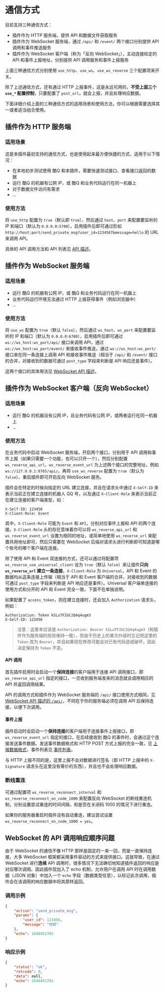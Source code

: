 # 通信方式

目前支持三种通信方式：

- 插件作为 HTTP 服务端，提供 API 和数据文件获取服务
- 插件作为 WebSocket 服务端，通过 `/api/` 和 `/event/` 两个接口分别提供 API 调用和事件推送服务
- 插件作为 WebSocket 客户端（称为「反向 WebSocket」），主动连接给定的 API 和事件上报地址，分别提供 API 调用服务和事件上报服务

上面三种通信方式分别使用 `use_http`、`use_ws`、`use_ws_reverse` 三个配置项来开关。

除了上述通信方式，还有通过 HTTP 上报事件，这是永远可用的，**不受上面三个 `use_*` 配置控制**，只要配置了 `post_url`，就会上报，并且处理响应数据。

下面详细介绍上面的三种通信方式的适用场景和使用方法，你可以根据需要选择其一或者适当组合使用。

## 插件作为 HTTP 服务端

### 适用场景

这是本插件最初支持的通信方式，也是使用起来最方便快捷的方式，适用于以下情况：

- 在本地初步测试使用 酷Q 和本插件，需要快速测试接口、查看接口返回的数据
- 运行 酷Q 的机器有公网 IP，或 酷Q 和业务代码运行在同一机器上
- 对于数据文件访问有需求
- ...

### 使用方法

将 `use_http` 配置为 `true`（默认即 `true`），然后通过 `host`、`port` 来配置要监听的 IP 和端口（默认为 `0.0.0.0:5700`），启用插件后即可通过形如 `http://host:port/send_private_msg?user_id=1234567&message=hello` 的 URL 来调用 API。

具体的 API 调用方法和 API 列表见 [API 描述](/API)。

## 插件作为 WebSocket 服务端

### 适用场景

- 运行 酷Q 的机器有公网 IP，或 酷Q 和业务代码运行在同一机器上
- 业务代码运行环境无法通过 HTTP 上报获得事件（例如浏览器中）
- ...

### 使用方法

将 `use_ws` 配置为 `true`（默认 `false`），然后通过 `ws_host`、`ws_port` 来配置要监听的 IP 和端口（默认为 `0.0.0.0:6700`），启用插件后即可通过 `ws://ws_host:ws_port/api/` 接口来调用 API，通过 `ws://ws_host:ws_port/event/` 来接收事件推送，通过 `ws://ws_host:ws_port/` 接口来在同一条连接上调用 API 和接收事件推送（相当于 `/api/` 和 `/event/` 接口的合并，对接收到的数据可通过 `post_type` 字段来判断是 API 响应还是事件）。

这两个接口的具体用法见 [WebSocket API 描述](/WebSocketAPI)。

## 插件作为 WebSocket 客户端（反向 WebSocket）

### 适用场景

- 运行 酷Q 的机器没有公网 IP，且业务代码有公网 IP，或两者运行在同一机器上
- ...

### 使用方法

在业务代码中启动 WebSocket 服务端，开启两个接口，分别用于 API 调用和事件上报（如果只需要一个功能，也可以只开一个），然后分别配置 `ws_reverse_api_url`、`ws_reverse_event_url` 为上述两个接口的完整地址，例如 `ws://127.0.0.1:8765/api/`。再将 `use_ws_reverse` 配置为 `true`（默认为 `false`），重启插件即可开启反向 WebSocket 服务。

插件会在特定的时候向指定的 URL 建立连接，并且在请求头中通过 `X-Self-ID` 来表示当前正在建立连接的机器人 QQ 号，以及通过 `X-Client-Role` 来表示当前正在建立连接的客户端类型，如：

```http
X-Self-ID: 123456
X-Client-Role: Event
```

其中，`X-Client-Role` 可能为 `Event` 和 `API`，分别对应事件上报和 API 的两个连接。`X-Client-Role` 头的存在意味着你可以将 `ws_reverse_api_url` 和 `ws_reverse_event_url` 设置为相同的地址，或简单地使用 `ws_reverse_url` 来配置共用地址即可，然后只需要在 WebSocket 后端对请求头进行判断即可知道是哪个账号的哪个客户端在连接。

除了使用 API 和 Event 双连接的方式，还可以通过将配置项 `ws_reverse_use_universal_client` 设为 `true`（默认 `false`）来让插件**只向 `ws_reverse_url` 建立一条连接**，`X-Client-Role` 为 `Universal`，API 和 Event 的数据均从这条连接上传输（相当于 API 和 Event 客户端的合并，对接收到的数据可通过 `post_type` 字段来判断是 API 响应还是事件）。Universal 客户端单连接的使用方式和分开的 API 和 Event 完全一致，下面不在单独说明。

如果配置了 `access_token`，则在建立连接时，还会加入 `Authorization` 请求头，例如：

```http
Authorization: Token kSLuTF2GC2Q4q4ugm3
X-Self-ID: 123456
```

> 注意：这里本应该是 `Authorization: Bearer kSLuTF2GC2Q4q4ugm3`（和插件作为服务端的校验保持一致），但由于历史上的某次升级时忘记把这里的 `Token` 改为 `Bearer`，并且如果现在修改可能会对已有代码造成破坏，因此决定保持为 `Token` 不变。

#### API 调用

首先插件启用时会启动一个**保持连接**的客户端用于连接 API 调用接口，即 `ws_reverse_api_url` 指定的接口，一旦收到服务端发来的消息就会调用相应的 API 并返回调用结果。

API 的调用方式和插件作为 WebSocket 服务端的 `/api/` 接口使用方式相同，见 [WebSocket API 描述的 `/api/`](/WebSocketAPI#api)，不同在于你的服务端必须在调用 API 后保持连接，以便下次调用。

#### 事件上报

插件启动时会启动一个**保持连接**的客户端用于连接事件上报接口，即 `ws_reverse_event_url` 指定的接口，在后续接收到 酷Q 的事件时，会通过这个连接发送事件数据。发送事件数据格式和 HTTP POST 方式上报的完全一致，见 [上报数据格式](/Post#上报数据格式)，事件列表见 [事件列表](/Post#事件列表)。

与 HTTP 上报不同的是，这里上报不会对数据进行签名（即 HTTP 上报中的 `X-Signature` 请求头在这里没有等价的东西），并且也不会处理响应数据。

### 断线重连

可通过配置项 `ws_reverse_reconnect_interval` 和 `ws_reverse_reconnect_on_code_1000` 来配置反向 WebSocket 的断线重连机制，分别设置尝试重连的时间间隔，和是否在关闭码 1000 的情况下进行重连。

如果你的服务器重启时插件没有自动重连，建议尝试设置 `ws_reverse_reconnect_on_code_1000 = yes`。

## WebSocket 的 API 调用响应顺序问题

由于 WebSocket 的通信不像 HTTP 那样是固定的一来一回，而是一直保持连接，大多 WebSocket 框架都采用事件驱动的方式来提供接口。这就导致，在通过 WebSocket 进行**连续** API 调用时，很多情况下无法确切地知道插件返回的响应是对应哪次调用。因此插件现加入了 echo 机制，允许用户在调用 API 时在调用数据（JSON 对象）中加入一个 `echo` 字段（数据类型任意），以标记此次调用，插件会在该调用的响应数据中将其原样返回。

### 调用示例

```json
{
    "action": "send_private_msg",
    "params": {
        "user_id": 123456,
        "message": "你好"
    },
    "echo": 1648451782
}
```

### 响应示例

```json
{
    "status": "ok",
    "retcode": 0,
    "data": null,
    "echo": 1648451782
}
```
